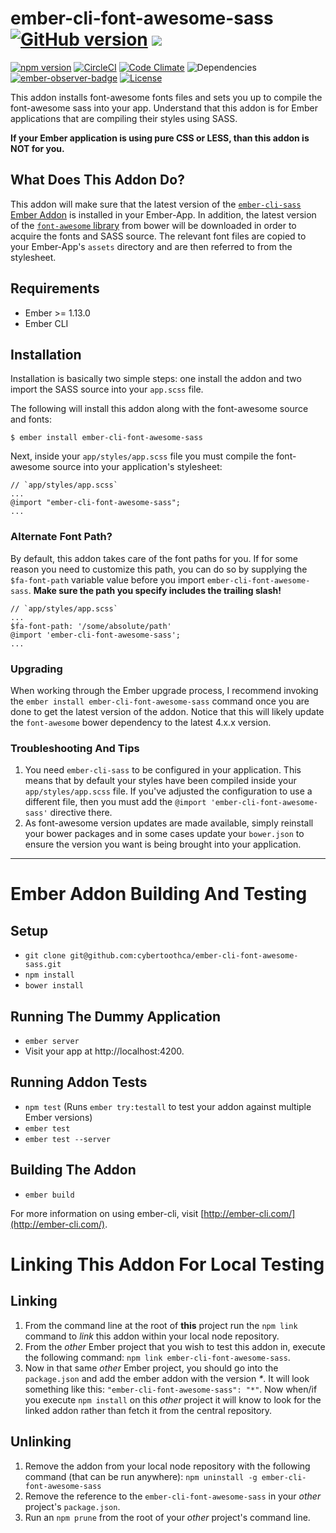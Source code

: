 # ember-cli-font-awesome-sass [![GitHub version](https://badge.fury.io/gh/cybertoothca%2Fember-cli-font-awesome-sass.svg)](https://badge.fury.io/gh/cybertoothca%2Fember-cli-font-awesome-sass) ![](https://embadge.io/v1/badge.svg?start=1.13.0)

[![npm version](https://badge.fury.io/js/ember-cli-font-awesome-sass.svg)](https://badge.fury.io/js/ember-cli-font-awesome-sass) [![CircleCI](https://circleci.com/gh/cybertoothca/ember-cli-font-awesome-sass.svg?style=shield)](https://circleci.com/gh/cybertoothca/ember-cli-font-awesome-sass) [![Code Climate](https://codeclimate.com/github/cybertoothca/ember-cli-font-awesome-sass/badges/gpa.svg)](https://codeclimate.com/github/cybertoothca/ember-cli-font-awesome-sass) ![Dependencies](https://david-dm.org/cybertoothca/ember-cli-font-awesome-sass.svg) [![ember-observer-badge](http://emberobserver.com/badges/ember-cli-font-awesome-sass.svg)](http://emberobserver.com/addons/ember-cli-font-awesome-sass) [![License](https://img.shields.io/npm/l/ember-cli-font-awesome-sass.svg)](LICENSE.md)

This addon installs font-awesome fonts files and sets you up to compile the
font-awesome sass into your app.  Understand that this addon is for Ember
applications that are compiling their styles using SASS.

__If your Ember
application is using pure CSS or LESS, than this addon is NOT for you.__

## What Does This Addon Do?

This addon will make sure that the latest version of the
[`ember-cli-sass` Ember Addon](https://github.com/aexmachina/ember-cli-sass) is
installed in your Ember-App.  In addition, the latest version of the
[`font-awesome` library](https://github.com/FortAwesome/Font-Awesome) 
from bower will be downloaded in order to acquire the fonts and 
SASS source.  The relevant font files are copied to your Ember-App's
`assets` directory and are then referred to from the stylesheet.

## Requirements

* Ember >= 1.13.0
* Ember CLI

## Installation

Installation is basically two simple steps: one install the addon and two
import the SASS source into your `app.scss` file.

The following will install this addon along with the font-awesome source and
fonts:

    $ ember install ember-cli-font-awesome-sass

Next, inside your `app/styles/app.scss` file you must compile the font-awesome
source into your application's stylesheet:

    // `app/styles/app.scss`
    ...
    @import "ember-cli-font-awesome-sass";
    ...

### Alternate Font Path?

By default, this addon takes care of the font paths for you.
If for some reason you need to customize this path, you can do so
by supplying the `$fa-font-path` variable value before you import
`ember-cli-font-awesome-sass`.  __Make sure the path you specify includes
the trailing slash!__

    // `app/styles/app.scss`
    ...
    $fa-font-path: '/some/absolute/path'
    @import 'ember-cli-font-awesome-sass';
    ...

### Upgrading

When working through the Ember upgrade process, I recommend
invoking the `ember install ember-cli-font-awesome-sass` command once 
you are done to get the latest version of the addon.  Notice that this
will likely update the `font-awesome` bower dependency to the latest
4.x.x version.

### Troubleshooting And Tips

1. You need `ember-cli-sass` to be configured in your application.  This means
that by default your styles have been compiled inside your
`app/styles/app.scss` file.  If you've adjusted the configuration to use a
different file, then you must add the `@import 'ember-cli-font-awesome-sass'`
directive there.
1. As font-awesome version updates are made available, simply reinstall your
bower packages and in some cases update your `bower.json` to ensure the version
you want is being brought into your application.

---

# Ember Addon Building And Testing

## Setup

* `git clone git@github.com:cybertoothca/ember-cli-font-awesome-sass.git`
* `npm install`
* `bower install`

## Running The Dummy Application

* `ember server`
* Visit your app at http://localhost:4200.

## Running Addon Tests

* `npm test` (Runs `ember try:testall` to test your addon against multiple Ember versions)
* `ember test`
* `ember test --server`

## Building The Addon

* `ember build`

For more information on using ember-cli, visit [http://ember-cli.com/](http://ember-cli.com/).

# Linking This Addon For Local Testing

## Linking

1. From the command line at the root of __this__ project run the 
`npm link` command to _link_ this addon within your local 
node repository.
1. From the _other_ Ember project that you wish to test this addon 
in, execute the following command:
`npm link ember-cli-font-awesome-sass`.
1. Now in that same _other_ Ember project, you should go into the
`package.json` and add the ember addon with the version _*_.  It will
look something like this: `"ember-cli-font-awesome-sass": "*"`.  Now
when/if you execute `npm install` on this _other_ project it 
will know to look for the linked addon rather than fetch it from
the central repository.

## Unlinking

1. Remove the addon from your local node repository with the following
command (that can be run anywhere):
`npm uninstall -g ember-cli-font-awesome-sass`
1. Remove the reference to the `ember-cli-font-awesome-sass` 
in your _other_ project's `package.json`.
1. Run an `npm prune` from the root of your _other_ project's 
command line.

